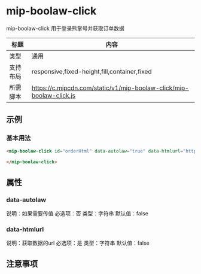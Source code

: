 # mip-boolaw-click

mip-boolaw-click 用于登录熊掌号并获取订单数据

标题|内容
----|----
类型|通用
支持布局|responsive,fixed-height,fill,container,fixed
所需脚本|https://c.mipcdn.com/static/v1/mip-boolaw-click/mip-boolaw-click.js

## 示例

### 基本用法
```html
<mip-boolaw-click id="orderHtml" data-autolaw="true" data-htmlurl="https://m.boolaw.com/xxx">
    
</mip-boolaw-click>
```

## 属性

### data-autolaw

说明：如果需要传值
必选项：否
类型：字符串
默认值：false

### data-htmlurl

说明：获取数据的url
必选项：是
类型：字符串
默认值：false

## 注意事项


